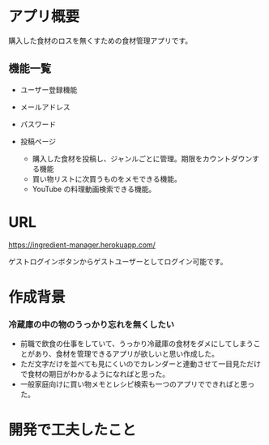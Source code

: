 # アプリ概要

購入した食材のロスを無くすための食材管理アプリです。

## 機能一覧

- ユーザー登録機能
- メールアドレス
- パスワード

- 投稿ページ
  - 購入した食材を投稿し、ジャンルごとに管理。期限をカウントダウンする機能
  - 買い物リストに次買うものをメモできる機能。
  - YouTube の料理動画検索できる機能。

# URL

https://ingredient-manager.herokuapp.com/

ゲストログインボタンからゲストユーザーとしてログイン可能です。

# 作成背景

### 冷蔵庫の中の物のうっかり忘れを無くしたい

- 前職で飲食の仕事をしていて、うっかり冷蔵庫の食材をダメにしてしまうことがあり、食材を管理できるアプリが欲しいと思い作成した。
- ただ文字だけを並べても見にくいのでカレンダーと連動させて一目見ただけで食材の期日がわかるようになればと思った。
- 一般家庭向けに買い物メモとレシピ検索も一つのアプリでできればと思った。

# 開発で工夫したこと
